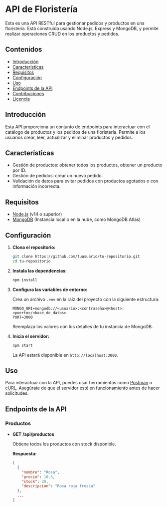# API de Floristería

Esta es una API RESTful para gestionar pedidos y productos en una floristería. Está construida usando Node.js, Express y MongoDB, y permite realizar operaciones CRUD en los productos y pedidos.

## Contenidos

- [Introducción](#introducción)
- [Características](#características)
- [Requisitos](#requisitos)
- [Configuración](#configuración)
- [Uso](#uso)
- [Endpoints de la API](#endpoints-de-la-api)
- [Contribuciones](#contribuciones)
- [Licencia](#licencia)

## Introducción

Esta API proporciona un conjunto de endpoints para interactuar con el catálogo de productos y los pedidos de una floristería. Permite a los usuarios crear, leer, actualizar y eliminar productos y pedidos.

## Características

- Gestión de productos: obtener todos los productos, obtener un producto por ID.
- Gestión de pedidos: crear un nuevo pedido.
- Validación de datos para evitar pedidos con productos agotados o con información incorrecta.

## Requisitos

- [Node.js](https://nodejs.org/) (v14 o superior)
- [MongoDB](https://www.mongodb.com/) (Instancia local o en la nube, como MongoDB Atlas)

## Configuración

1. **Clona el repositorio:**

    ```bash
    git clone https://github.com/tuusuario/tu-repositorio.git
    cd tu-repositorio
    ```

2. **Instala las dependencias:**

    ```bash
    npm install
    ```

3. **Configura las variables de entorno:**

    Crea un archivo `.env` en la raíz del proyecto con la siguiente estructura:

    ```plaintext
    MONGO_URI=mongodb://<usuario>:<contraseña>@<host>:<puerto>/<base_de_datos>
    PORT=3000
    ```

    Reemplaza los valores con los detalles de tu instancia de MongoDB.

4. **Inicia el servidor:**

    ```bash
    npm start
    ```

    La API estará disponible en `http://localhost:3000`.

## Uso

Para interactuar con la API, puedes usar herramientas como [Postman](https://www.postman.com/) o [cURL](https://curl.se/). Asegúrate de que el servidor esté en funcionamiento antes de hacer solicitudes.

## Endpoints de la API

### Productos

- **GET /api/productos**

  Obtiene todos los productos con stock disponible.

  **Respuesta:**

  ```json
  [
    {
      "nombre": "Rosa",
      "precio": 10.5,
      "stock": 20,
      "descripcion": "Rosa roja fresca"
    },
    ...
  ]
